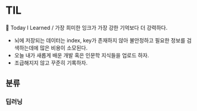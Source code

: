 # TIL
📝 Today I Learned / 가장 희미한 잉크가 가장 강한 기억보다 더 강력하다.
- 뇌에 저장되는 데이터는 index, key가 존재하지 않아 불안정하고 필요한 정보를 검색하는데에 많은 비용이 소모된다.
- 오늘 내가 새롭게 배운 개발 혹은 인문학 지식들을 업로드 하자.
- 조급해지지 않고 꾸준히 기록하자.

## 분류
### 딥러닝

